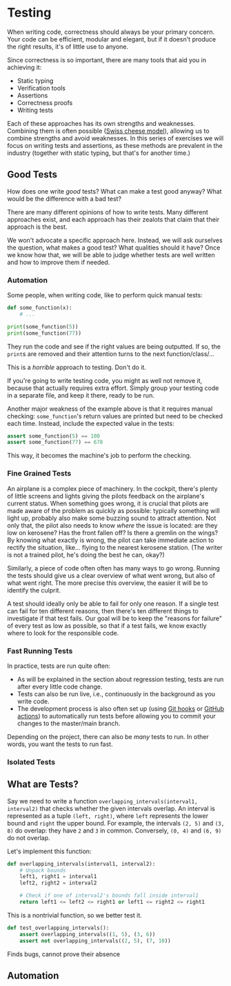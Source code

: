 # Testing

When writing code, correctness should always be your primary concern.
Your code can be efficient, modular and elegant, but if it doesn't produce the right results, it's of little use to anyone.

Since correctness is so important, there are many tools that aid you in achieving it:

* Static typing
* Verification tools
* Assertions
* Correctness proofs
* Writing tests

Each of these approaches has its own strengths and weaknesses.
Combining them is often possible ([Swiss cheese model](https://en.wikipedia.org/wiki/Swiss_cheese_model)), allowing us to combine strengths and avoid weaknesses.
In this series of exercises we will focus on writing tests and assertions, as these methods are prevalent in the industry (together with static typing, but that's for another time.)

## Good Tests

How does one write _good_ tests?
What can make a test good anyway?
What would be the difference with a bad test?

There are many different opinions of how to write tests.
Many different approaches exist, and each approach has their zealots that claim that their approach is the best.

We won't advocate a specific approach here.
Instead, we will ask ourselves the question, what makes a good test?
What qualities should it have?
Once we know how that, we will be able to judge whether tests are well written and how to improve them if needed.

### Automation

Some people, when writing code, like to perform quick manual tests:

```python
def some_function(x):
    # ...

print(some_function(5))
print(some_function(77))
```

They run the code and see if the right values are being outputted.
If so, the `print`s are removed and their attention turns to the next function/class/...

This is a _horrible_ approach to testing.
Don't do it.

If you're going to write testing code, you might as well not remove it, because that actually requires extra effort.
Simply group your testing code in a separate file, and keep it there, ready to be run.

Another major weakness of the example above is that it requires manual checking: `some_function`'s return values are printed but need to be checked each time.
Instead, include the expected value in the tests:

```python
assert some_function(5) == 100
assert some_function(77) == 678
```

This way, it becomes the machine's job to perform the checking.

### Fine Grained Tests

An airplane is a complex piece of machinery.
In the cockpit, there's plenty of little screens and lights giving the pilots feedback on the airplane's current status.
When something goes wrong, it is crucial that pilots are made aware of the problem as quickly as possible: typically something will light up, probably also make some buzzing sound to attract attention.
Not only that, the pilot also needs to know _where_ the issue is located: are they low on kerosene?
Has the front fallen off?
Is there a gremlin on the wings?
By knowing what exactly is wrong, the pilot can take immediate action to rectify the situation, like... flying to the nearest kerosene station.
(The writer is not a trained pilot, he's doing the best he can, okay?)

Similarly, a piece of code often often has many ways to go wrong.
Running the tests should give us a clear overview of what went wrong, but also of what went right.
The more precise this overview, the easier it will be to identify the culprit.

A test should ideally only be able to fail for only one reason.
If a single test can fail for ten different reasons, then there's ten different things to investigate if that test fails.
Our goal will be to keep the "reasons for failure" of every test as low as possible, so that if a test fails, we know exactly where to look for the responsible code.

### Fast Running Tests

In practice, tests are run quite often:

* As will be explained in the section about regression testing, tests are run after every little code change.
* Tests can also be run live, i.e., continuously in the background as you write code.
* The development process is also often set up (using [Git hooks](https://git-scm.com/book/en/v2/Customizing-Git-Git-Hooks) or [GitHub actions](https://github.com/features/actions)) to automatically run tests before allowing you to commit your changes to the master/main branch.

Depending on the project, there can also be _many_ tests to run.
In other words, you want the tests to run fast.

### Isolated Tests



## What are Tests?

Say we need to write a function `overlapping_intervals(interval1, interval2)` that checks whether the given intervals overlap.
An interval is represented as a tuple `(left, right)`, where `left` represents the lower bound and `right` the upper bound.
For example, the intervals `(2, 5)` and `(3, 8)` do overlap: they have `2` and `3` in common.
Conversely, `(0, 4)` and `(6, 9)` do not overlap.

Let's implement this function:

```python
def overlapping_intervals(interval1, interval2):
    # Unpack bounds
    left1, right1 = interval1
    left2, right2 = interval2

    # Check if one of interval2's bounds fall inside interval1
    return left1 <= left2 <= right1 or left1 <= right2 <= right1
```

This is a nontrivial function, so we better test it.

```python
def test_overlapping_intervals():
    assert overlapping_intervals((1, 5), (3, 6))
    assert not overlapping_intervals((2, 5), (7, 10))
```




Finds bugs, cannot prove their absence

## Automation
